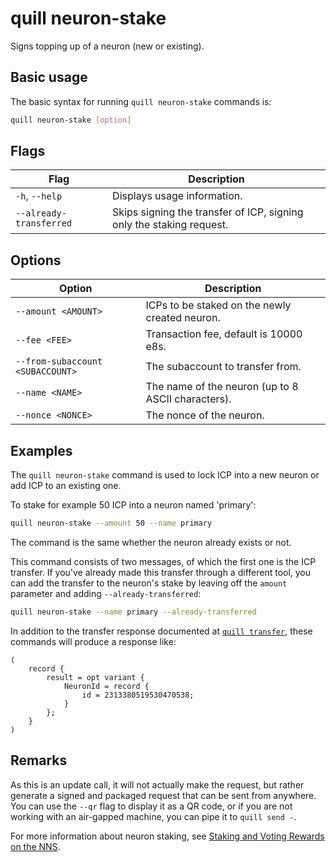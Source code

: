 # quill neuron-stake

Signs topping up of a neuron (new or existing).

## Basic usage

The basic syntax for running `quill neuron-stake` commands is:

``` bash
quill neuron-stake [option]
```

## Flags

| Flag                    | Description                                                          |
|-------------------------|----------------------------------------------------------------------|
| `-h`, `--help`          | Displays usage information.                                          |
| `--already-transferred` | Skips signing the transfer of ICP, signing only the staking request. |

## Options

| Option                           | Description                                        |
|----------------------------------|----------------------------------------------------|
| `--amount <AMOUNT>`              | ICPs to be staked on the newly created neuron.     |
| `--fee <FEE>`                    | Transaction fee, default is 10000 e8s.             |
| `--from-subaccount <SUBACCOUNT>` | The subaccount to transfer from.                   |
| `--name <NAME>`                  | The name of the neuron (up to 8 ASCII characters). |
| `--nonce <NONCE>`                | The nonce of the neuron.                           |

## Examples

The `quill neuron-stake` command is used to lock ICP into a new neuron or add ICP to an existing one.

To stake for example 50 ICP into a neuron named 'primary':

```sh
quill neuron-stake --amount 50 --name primary
```

The command is the same whether the neuron already exists or not.

This command consists of two messages, of which the first one is the ICP transfer. If you've already made this transfer through a different tool, you can add the transfer to the neuron's stake by leaving off the `amount` parameter and adding `--already-transferred`: 

```sh
quill neuron-stake --name primary --already-transferred
```

In addition to the transfer response documented at [`quill transfer`], these commands will produce a response like:

```candid
(
    record {
        result = opt variant {
            NeuronId = record {
                id = 2313380519530470538;
            }
        };
    }
)
```

## Remarks

As this is an update call, it will not actually make the request, but rather generate a signed and packaged request that can be sent from anywhere. You can use the `--qr` flag to display it as a QR code, or if you are not working with an air-gapped machine, you can pipe it to `quill send -`.

For more information about neuron staking, see [Staking and Voting Rewards on the NNS][Staking].

[`quill transfer`]: quill-transfer.md
[Staking]: https://internetcomputer.org/docs/current/tokenomics/nns/nns-staking-voting-rewards
